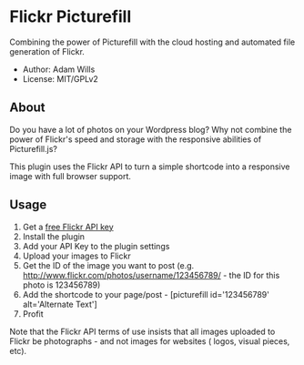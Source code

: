 # Flickr Picturefill
Combining the power of Picturefill with the cloud hosting and automated file generation of Flickr.

* Author: Adam Wills
* License: MIT/GPLv2

## About
Do you have a lot of photos on your Wordpress blog? Why not combine the power of Flickr's speed and storage with the responsive abilities of Picturefill.js?

This plugin uses the Flickr API to turn a simple shortcode into a responsive image with full browser support.

## Usage
1. Get a <a href="http://www.flickr.com/services/api/misc.api_keys.html">free Flickr API key</a>
2. Install the plugin
3. Add your API Key to the plugin settings
4. Upload your images to Flickr
5. Get the ID of the image you want to post (e.g. http://www.flickr.com/photos/username/123456789/ - the ID for this photo is 123456789)
6. Add the shortcode to your page/post - [picturefill id='123456789' alt='Alternate Text']
7. Profit

Note that the Flickr API terms of use insists that all images uploaded to Flickr be photographs - and not images for websites ( logos, visual pieces, etc).